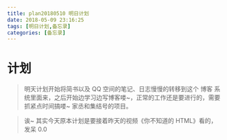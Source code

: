 ```yaml
---
title: plan20180510 明日计划
date: 2018-05-09 23:16:25
tags: [明日计划,备忘录]
categories: [备忘录]
---
```


# 计划

> 明天计划开始将简书以及 QQ 空间的笔记、日志慢慢的转移到这个 博客 系统里面来，之后开始边学习边写博客喽~，正常的工作还是要进行的，需要抓紧点时间搞喽~ 家丞和集结号的项目。

> 诶~ 其实今天原本计划是要接着昨天的视频《你不知道的 HTML》看的， 发呆 0.0
